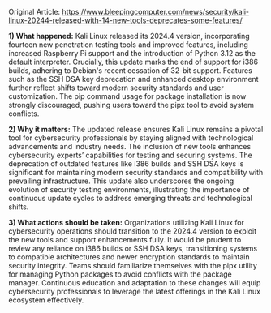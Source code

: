 Original Article: https://www.bleepingcomputer.com/news/security/kali-linux-20244-released-with-14-new-tools-deprecates-some-features/

**1) What happened:**
Kali Linux released its 2024.4 version, incorporating fourteen new penetration testing tools and improved features, including increased Raspberry Pi support and the introduction of Python 3.12 as the default interpreter. Crucially, this update marks the end of support for i386 builds, adhering to Debian's recent cessation of 32-bit support. Features such as the SSH DSA key deprecation and enhanced desktop environment further reflect shifts toward modern security standards and user customization. The pip command usage for package installation is now strongly discouraged, pushing users toward the pipx tool to avoid system conflicts.

**2) Why it matters:**
The updated release ensures Kali Linux remains a pivotal tool for cybersecurity professionals by staying aligned with technological advancements and industry needs. The inclusion of new tools enhances cybersecurity experts’ capabilities for testing and securing systems. The deprecation of outdated features like i386 builds and SSH DSA keys is significant for maintaining modern security standards and compatibility with prevailing infrastructure. This update also underscores the ongoing evolution of security testing environments, illustrating the importance of continuous update cycles to address emerging threats and technological shifts.

**3) What actions should be taken:**
Organizations utilizing Kali Linux for cybersecurity operations should transition to the 2024.4 version to exploit the new tools and support enhancements fully. It would be prudent to review any reliance on i386 builds or SSH DSA keys, transitioning systems to compatible architectures and newer encryption standards to maintain security integrity. Teams should familiarize themselves with the pipx utility for managing Python packages to avoid conflicts with the package manager. Continuous education and adaptation to these changes will equip cybersecurity professionals to leverage the latest offerings in the Kali Linux ecosystem effectively.